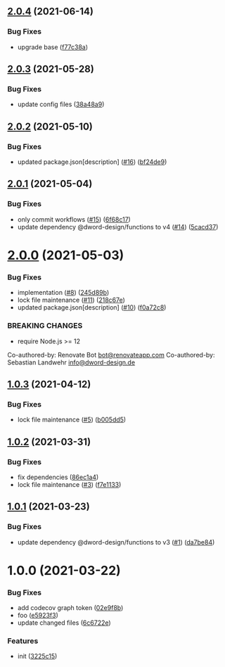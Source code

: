 ## [2.0.4](https://github.com/dword-design/for-each-repo/compare/v2.0.3...v2.0.4) (2021-06-14)


### Bug Fixes

* upgrade base ([f77c38a](https://github.com/dword-design/for-each-repo/commit/f77c38a588454b247591db3d5452bc98cb235fcd))

## [2.0.3](https://github.com/dword-design/for-each-repo/compare/v2.0.2...v2.0.3) (2021-05-28)


### Bug Fixes

* update config files ([38a48a9](https://github.com/dword-design/for-each-repo/commit/38a48a97f98e98a14c78b9a6961b121a51ddb8bb))

## [2.0.2](https://github.com/dword-design/for-each-repo/compare/v2.0.1...v2.0.2) (2021-05-10)


### Bug Fixes

* updated package.json[description] ([#16](https://github.com/dword-design/for-each-repo/issues/16)) ([bf24de9](https://github.com/dword-design/for-each-repo/commit/bf24de95c51e49fd242c8437cc35783a6ee5b0b0))

## [2.0.1](https://github.com/dword-design/for-each-repo/compare/v2.0.0...v2.0.1) (2021-05-04)


### Bug Fixes

* only commit workflows ([#15](https://github.com/dword-design/for-each-repo/issues/15)) ([6f68c17](https://github.com/dword-design/for-each-repo/commit/6f68c172f0591e8051c831c57c11fbd0ccf65b3a))
* update dependency @dword-design/functions to v4 ([#14](https://github.com/dword-design/for-each-repo/issues/14)) ([5cacd37](https://github.com/dword-design/for-each-repo/commit/5cacd37097f1233e800c3b1d5c39d9355d7db2d1))

# [2.0.0](https://github.com/dword-design/for-each-repo/compare/v1.0.3...v2.0.0) (2021-05-03)


### Bug Fixes

* implementation ([#8](https://github.com/dword-design/for-each-repo/issues/8)) ([245d89b](https://github.com/dword-design/for-each-repo/commit/245d89b1c713b36e9c1f23bb799a29435c457099))
* lock file maintenance ([#11](https://github.com/dword-design/for-each-repo/issues/11)) ([218c67e](https://github.com/dword-design/for-each-repo/commit/218c67e4e5430ac109ac63022ce2f397db37c1e2))
* updated package.json[description] ([#10](https://github.com/dword-design/for-each-repo/issues/10)) ([f0a72c8](https://github.com/dword-design/for-each-repo/commit/f0a72c8b07896090e4a2cd87f2fba75aaaa8c784))


### BREAKING CHANGES

* require Node.js >= 12

Co-authored-by: Renovate Bot <bot@renovateapp.com>
Co-authored-by: Sebastian Landwehr <info@dword-design.de>

## [1.0.3](https://github.com/dword-design/for-each-repo/compare/v1.0.2...v1.0.3) (2021-04-12)


### Bug Fixes

* lock file maintenance ([#5](https://github.com/dword-design/for-each-repo/issues/5)) ([b005dd5](https://github.com/dword-design/for-each-repo/commit/b005dd5a946c9cb4054ce47b1c69ee28e4fa06e0))

## [1.0.2](https://github.com/dword-design/for-each-repo/compare/v1.0.1...v1.0.2) (2021-03-31)


### Bug Fixes

* fix dependencies ([86ec1a4](https://github.com/dword-design/for-each-repo/commit/86ec1a456c4b54ff285f3386897f9e8435b057a4))
* lock file maintenance ([#3](https://github.com/dword-design/for-each-repo/issues/3)) ([f7e1133](https://github.com/dword-design/for-each-repo/commit/f7e1133091312f2c8736985fd11ced6e9acf2620))

## [1.0.1](https://github.com/dword-design/for-each-repo/compare/v1.0.0...v1.0.1) (2021-03-23)


### Bug Fixes

* update dependency @dword-design/functions to v3 ([#1](https://github.com/dword-design/for-each-repo/issues/1)) ([da7be84](https://github.com/dword-design/for-each-repo/commit/da7be8459ce80aacca60613d41d0594bee395a52))

# 1.0.0 (2021-03-22)


### Bug Fixes

* add codecov graph token ([02e9f8b](https://github.com/dword-design/for-each-repo/commit/02e9f8be4c17702a6c3a6d799247b63a47e27814))
* foo ([e5923f3](https://github.com/dword-design/for-each-repo/commit/e5923f3ae386a14d90f7e76d1955fe8ef8dbaca1))
* update changed files ([6c6722e](https://github.com/dword-design/for-each-repo/commit/6c6722e0d8b6c5147bb66bedd0f0d1e8e2939b32))


### Features

* init ([3225c15](https://github.com/dword-design/for-each-repo/commit/3225c15f37065e794a0410119a2de7bdc8730c1c))
